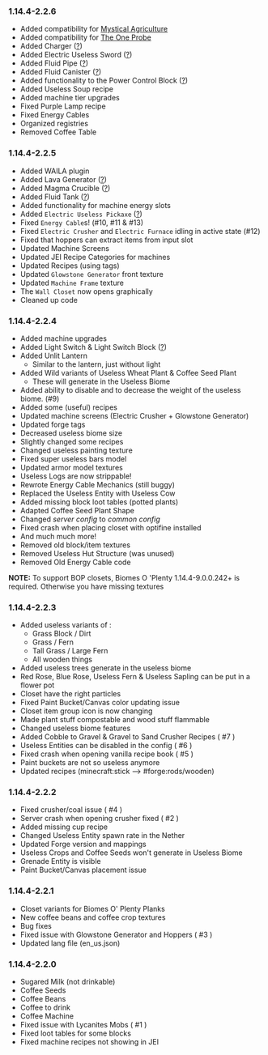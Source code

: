 
### 1.14.4-2.2.6
- Added compatibility for [Mystical Agriculture](https://www.curseforge.com/minecraft/mc-mods/mystical-agriculture)
- Added compatibility for [The One Probe](https://www.curseforge.com/minecraft/mc-mods/the-one-probe)
- Added Charger ([?](https://github.com/TheMCBrothers/UselessMod/wiki/Blocks#Charger))
- Added Electric Useless Sword ([?](https://github.com/TheMCBrothers/UselessMod/wiki/Items#Electric-Tools))
- Added Fluid Pipe ([?](https://github.com/TheMCBrothers/UselessMod/wiki/Blocks#Fluid-Pipe))
- Added Fluid Canister ([?](https://github.com/TheMCBrothers/UselessMod/wiki/Items#Fluid-Canister))
- Added functionality to the Power Control Block ([?](https://github.com/TheMCBrothers/UselessMod/wiki/Blocks#Power-Control-Block))
- Added Useless Soup recipe
- Added machine tier upgrades
- Fixed Purple Lamp recipe
- Fixed Energy Cables
- Organized registries
- Removed Coffee Table

### 1.14.4-2.2.5
- Added WAILA plugin
- Added Lava Generator ([?](https://github.com/TheMCBrothers/UselessMod/wiki/Blocks#Lava-Generator))
- Added Magma Crucible ([?](https://github.com/TheMCBrothers/UselessMod/wiki/Blocks#Magma-Crucible))
- Added Fluid Tank ([?](https://github.com/TheMCBrothers/UselessMod/wiki/Blocks#Fluid-Tank))
- Added functionality for machine energy slots
- Added `Electric Useless Pickaxe` ([?](https://github.com/TheMCBrothers/UselessMod/wiki/Items#Electric-Tools))
- Fixed `Energy Cable`s! (#10, #11 & #13)
- Fixed `Electric Crusher` and `Electric Furnace` idling in active state (#12)
- Fixed that hoppers can extract items from input slot
- Updated Machine Screens
- Updated JEI Recipe Categories for machines
- Updated Recipes (using tags)
- Updated `Glowstone Generator` front texture
- Updated `Machine Frame` texture
- The `Wall Closet` now opens graphically
- Cleaned up code

### 1.14.4-2.2.4
- Added machine upgrades
- Added Light Switch & Light Switch Block ([?](https://github.com/TheMCBrothers/UselessMod/wiki/Blocks#light-switch))
- Added Unlit Lantern
  - Similar to the lantern, just without light
- Added Wild variants of Useless Wheat Plant & Coffee Seed Plant
  - These will generate in the Useless Biome
- Added ability to disable and to decrease the weight of the useless biome. (#9)
- Added some (useful) recipes
- Updated machine screens (Electric Crusher + Glowstone Generator)
- Updated forge tags
- Decreased useless biome size
- Slightly changed some recipes
- Changed useless painting texture
- Fixed super useless bars model
- Updated armor model textures
- Useless Logs are now strippable!
- Rewrote Energy Cable Mechanics (still buggy)
- Replaced the Useless Entity with Useless Cow
- Added missing block loot tables (potted plants)
- Adapted Coffee Seed Plant Shape
- Changed _server config_ to _common config_
- Fixed crash when placing closet with optifine installed
- And much much more!
- Removed old block/item textures
- Removed Useless Hut Structure (was unused)
- Removed Old Energy Cable code

**NOTE:**
To support BOP closets, Biomes O 'Plenty 1.14.4-9.0.0.242+ is required.
Otherwise you have missing textures

### 1.14.4-2.2.3
- Added useless variants of : 
  - Grass Block / Dirt
  - Grass / Fern
  - Tall Grass / Large Fern
  - All wooden things
- Added useless trees generate in the useless biome
- Red Rose, Blue Rose, Useless Fern & Useless Sapling can be put in a flower pot
- Closet have the right particles
- Fixed Paint Bucket/Canvas color updating issue
- Closet item group icon is now changing
- Made plant stuff compostable and wood stuff flammable
- Changed useless biome features
- Added Cobble to Gravel & Gravel to Sand Crusher Recipes ( #7 )
- Useless Entities can be disabled in the config ( #6  )
- Fixed crash when opening vanilla recipe book ( #5 )
- Paint buckets are not so useless anymore
- Updated recipes (minecraft:stick --> #forge:rods/wooden)

### 1.14.4-2.2.2
- Fixed crusher/coal issue ( #4 )
- Server crash when opening crusher fixed ( #2 )
- Added missing cup recipe
- Changed Useless Entity spawn rate in the Nether
- Updated Forge version and mappings
- Useless Crops and Coffee Seeds won't generate in Useless Biome
- Grenade Entity is visible
- Paint Bucket/Canvas placement issue

### 1.14.4-2.2.1
- Closet variants for Biomes O' Plenty Planks
- New coffee beans and coffee crop textures
- Bug fixes
- Fixed issue with Glowstone Generator and Hoppers ( #3 )
- Updated lang file (en_us.json)

### 1.14.4-2.2.0
- Sugared Milk (not drinkable)
- Coffee Seeds
- Coffee Beans
- Coffee to drink
- Coffee Machine
- Fixed issue with Lycanites Mobs ( #1 )
- Fixed loot tables for some blocks
- Fixed machine recipes not showing in JEI